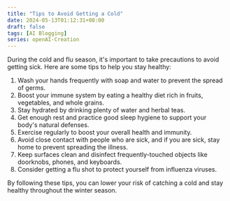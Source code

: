 ```yaml
---
title: "Tips to Avoid Getting a Cold"
date: 2024-05-13T01:12:31+08:00
draft: false
tags: [AI Blogging]
series: openAI-Creation
---
```

During the cold and flu season, it's important to take precautions to avoid getting sick. Here are some tips to help you stay healthy:

1. Wash your hands frequently with soap and water to prevent the spread of germs.
2. Boost your immune system by eating a healthy diet rich in fruits, vegetables, and whole grains.
3. Stay hydrated by drinking plenty of water and herbal teas.
4. Get enough rest and practice good sleep hygiene to support your body's natural defenses.
5. Exercise regularly to boost your overall health and immunity.
6. Avoid close contact with people who are sick, and if you are sick, stay home to prevent spreading the illness.
7. Keep surfaces clean and disinfect frequently-touched objects like doorknobs, phones, and keyboards.
8. Consider getting a flu shot to protect yourself from influenza viruses.

By following these tips, you can lower your risk of catching a cold and stay healthy throughout the winter season.